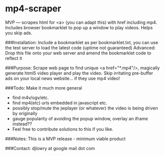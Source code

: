 mp4-scraper
===========

MVP — scrapes html for &lt;a> (you can adapt this) with href including mp4. Includes browser bookmarklet to pop up a window to play videos. Helps you skip ads.

###Installation:
Include a bookmarklet as per bookmarklet.txt, you can use the test server to load the latest code (uptime not guaranteed)
Advanced: Drop this file onto your web server and amend the bookmarklet code to reflect it

###Purpose:
Scrape web page to find unique &lt;a href="*.mp4"/>, magically generate html5 video player and play the video.
Skip irritating pre-buffer ads on your local news website... if they use mp4 video!

###Todo:
Make it much more general
- find m4v/ogv/etc. 
- find mp4(etc) urls embedded in javascript etc. 
- possibly stop/mute the jwplayer (or whatever) the video is being driven by originally
- gauge popularity of avoiding the popup window, overlay an iframe instead??
- Feel free to contribute solutions to this if you like.

###Notes:
This is a MVP release - minimum viable product

###Contact:
djlowry at google mail dot com